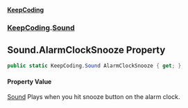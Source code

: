 #### [KeepCoding](index.md 'index')
### [KeepCoding](KeepCoding.md 'KeepCoding').[Sound](KeepCoding_Sound.md 'KeepCoding.Sound')
## Sound.AlarmClockSnooze Property
```csharp
public static KeepCoding.Sound AlarmClockSnooze { get; }
```
#### Property Value
[Sound](KeepCoding_Sound.md 'KeepCoding.Sound')
Plays when you hit snooze button on the alarm clock.  

